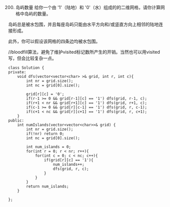 200. 岛屿数量
给你一个由 '1'（陆地）和 '0'（水）组成的的二维网格，请你计算网格中岛屿的数量。

岛屿总是被水包围，并且每座岛屿只能由水平方向和/或竖直方向上相邻的陆地连接形成。

此外，你可以假设该网格的四条边均被水包围。



//bloodfill算法，避免了维护visited标记数所产生的开销。当然也可以用visited写，但会比较复杂一点。

	class Solution {
	private:
	    void dfs(vector<vector<char> >& grid, int r, int c){
	        int nr = grid.size();
	        int nc = grid[0].size();
	
	        grid[r][c] = '0';
	        if(r-1 >= 0 && grid[r-1][c] == '1') dfs(grid, r-1, c);
	        if(r+1 < nr && grid[r+1][c] == '1') dfs(grid, r+1, c);
	        if(c-1 >= 0 && grid[r][c-1] == '1') dfs(grid, r, c-1);
	        if(c+1 < nc && grid[r][c+1] == '1') dfs(grid, r, c+1);        
	    }
	public:
	    int numIslands(vector<vector<char>>& grid) {
	        int nr = grid.size();
	        if(!nr) return 0;
	        int nc = grid[0].size();
	        
	        int num_islands = 0;
	        for(int r = 0; r < nr; r++){
	            for(int c = 0; c < nc; c++){
	                if(grid[r][c] == '1'){
	                    num_islands++;
	                    dfs(grid, r, c);
	                }
	            }
	        }
	        return num_islands;
	    }
	
	};